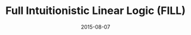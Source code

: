 ---
type: article
authors:
  - Harley Eades III
  - Valeria de Paiva
title: "Full Intuitionistic Linear Logic (FILL)"
journal: "Entry in Encyclopedia of Proof Systems"
note: "Presented as a Poster at the 25th jubilee edition of the International Conference on Automated Deduction (CADE)"
date: 2015-08-07
resource:
  type: pdf-report
  pdf-url: includes/pubs/LFCS16.pdf
  report-url: includes/pubs/LFCS16-report.pdf
  report-note: with proofs
---